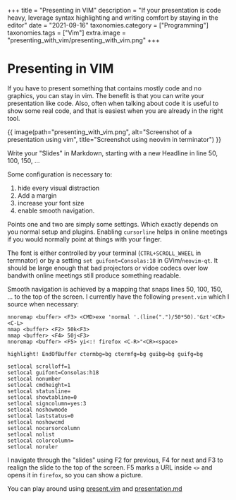 +++
title               = "Presenting in VIM"
description         = "If your presentation is code heavy, leverage syntax highlighting and writing comfort by staying in the editor"
date                = "2021-09-16"
taxonomies.category = ["Programming"]
taxonomies.tags     = ["Vim"]
extra.image         = "presenting_with_vim/presenting_with_vim.png"
+++

# Presenting in VIM

If you have to present something that contains mostly code and no graphics, you can stay in vim.
The benefit is that you can write your presentation like code. Also, often when
talking about code it is useful to show some real code, and that is easiest when
you are already in the right tool.

{{ image(path="presenting_with_vim.png", alt="Screenshot of a presentation using vim", title="Screenshot using neovim in terminator") }}


Write your "Slides" in Markdown, starting with a new Headline in line 50, 100,
150, ...

Some configuration is necessary to:

1. hide every visual distraction
1. Add a margin
1. increase your font size
1. enable smooth navigation.

Points one and two are simply some settings. Which exactly depends on you normal setup and plugins.
Enabling `cursorline` helps in online meetings if you would normally point at
things with your finger.

The font is either controlled by your terminal (`CTRL+SCROLL_WHEEL` in termnator)
or by a setting `set guifont=Consolas:18` in GVim/`neovim-qt`.
It should be large enough that bad projectors or vidoe codecs over low bandwith
online meetings still produce something readable.

Smooth navigation is achieved by a mapping that snaps lines 50, 100, 150, ... to the top of the screen.
I currently have the following `present.vim` which I source when necessary:


```vim
nnoremap <buffer> <F3> <CMD>exe 'normal '.(line(".")/50*50).'Gzt'<CR><C-L>
nmap <buffer> <F2> 50k<F3>
nmap <buffer> <F4> 50j<F3>
nnoremap <buffer> <F5> yi<:! firefox <C-R>"<CR><space>

highlight! EndOfBuffer ctermbg=bg ctermfg=bg guibg=bg guifg=bg

setlocal scrolloff=1
setlocal guifont=Consolas:h18
setlocal nonumber
setlocal cmdheight=1
setlocal statusline=
setlocal showtabline=0
setlocal signcolumn=yes:3
setlocal noshowmode
setlocal laststatus=0
setlocal noshowcmd
setlocal nocursorcolumn
setlocal nolist
setlocal colorcolumn=
setlocal noruler
```
I navigate through the "slides" using F2 for previous, F4 for next and F3 to
realign the slide to the top of the screen.
F5 marks a URL inside `<>` and opens it in `firefox`, so you can show a picture.

You can play around using [present.vim](/presenting_with_vim/present.vim) and [presentation.md](/presenting_with_vim/presentation.md)

